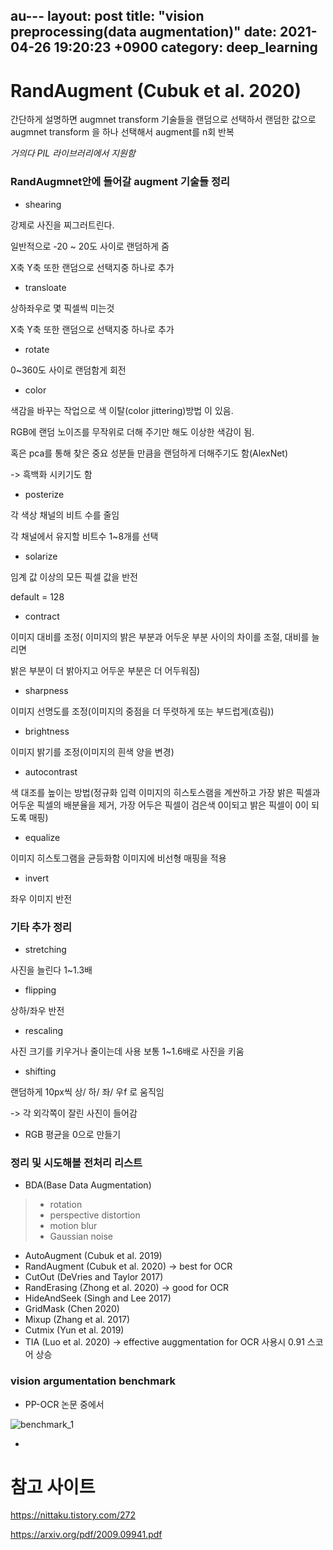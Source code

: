 au---
layout: post
title: "vision preprocessing(data augmentation)"
date: 2021-04-26 19:20:23 +0900
category: deep_learning
---



# RandAugment (Cubuk et al. 2020)

간단하게 설명하면 augmnet transform 기술들을 랜덤으로 선택하서 랜덤한 값으로 augmnet transform 을 하나 선택해서 augment를 n회 반복

*거의다 PIL 라이브러리에서 지원함*

### RandAugmnet안에 들어갈 augment 기술들 정리

- shearing

강제로 사진을 찌그러트린다.  

일반적으로 -20 ~ 20도 사이로 랜덤하게 줌

X축 Y축 또한 랜덤으로 선택지중 하나로 추가

- transloate

상하좌우로 몇 픽셀씩 미는것

X축 Y축 또한 랜덤으로 선택지중 하나로 추가

- rotate

0~360도 사이로 랜덤함게 회전

- color

색감을 바꾸는 작업으로 색 이탈(color jittering)방법 이 있음.

RGB에 랜덤 노이즈를 무작위로 더해 주기만 해도 이상한 색감이 됨.

혹은 pca를 통해 찾은 중요 성분들 만큼을 랜덤하게 더해주기도 함(AlexNet)

-> 흑백화 시키기도 함

- posterize

각 색상 채널의 비트 수를 줄임

각 채널에서 유지할 비트수 1~8개를 선택

- solarize

임계 값 이상의 모든 픽셀 값을 반전

default = 128

- contract

이미지 대비를 조정( 이미지의 밝은 부분과 어두운 부분 사이의 차이를 조절, 대비를 늘리면

밝은 부분이 더 밝아지고 어두운 부분은 더 어두워짐)

- sharpness

이미지 선명도를 조정(이미지의 중점을 더 뚜렷하게 또는 부드럽게(흐림))

- brightness

이미지 밝기를 조정(이미지의 흰색 양을 변경)

- autocontrast

색 대조를 높이는 방법(정규화 입력 이미지의 히스토스램을 계싼하고 가장 밝은 픽셀과 어두운 픽셀의 배분율을 제거, 가장 어두은 픽셀이 검은색 0이되고 밝은 픽셀이 0이 되도록 매핑)

- equalize

이미지 히스토그램을 균등화함 이미지에 비선형 매핑을 적용

- invert

좌우 이미지 반전



### 기타 추가 정리

- stretching

사진을 늘린다 1~1.3배

- flipping

상하/좌우 반전

- rescaling

사진 크기를 키우거나 줄이는데 사용 보통 1~1.6배로 사진을 키움

- shifting

랜덤하게 10px씩 상/ 하/ 좌/ 우f 로 움직임 

-> 각 외각쪽이 잘린 사진이 들어감

- RGB 평균을 0으로 만들기



 



### 정리 및 시도해볼 전처리 리스트 

- BDA(Base Data Augmentation)

> - rotation
> - perspective distortion
> - motion blur
> - Gaussian noise

- AutoAugment (Cubuk et al. 2019)
- RandAugment (Cubuk et al. 2020)  -> best for OCR
- CutOut (DeVries and Taylor 2017)
- RandErasing (Zhong et al. 2020)   -> good for OCR
- HideAndSeek (Singh and Lee 2017)
- GridMask (Chen 2020)
- Mixup (Zhang et al. 2017)
- Cutmix (Yun et al. 2019)
- TIA (Luo et al. 2020)  -> effective auggmentation for OCR 사용시 0.91 스코어 상승

### vision argumentation benchmark 

- PP-OCR 논문 중에서

![benchmark_1](D:\code\whtngus.github.io\img\2021\vision_data_augmentation\benchmark_1.PNG)

-

# 참고 사이트

https://nittaku.tistory.com/272

https://arxiv.org/pdf/2009.09941.pdf